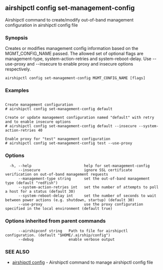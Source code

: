 ## airshipctl config set-management-config

Airshipctl command to create/modify out-of-band management configuration in airshipctl config file

### Synopsis


Creates or modifies management config information based on the MGMT_CONFIG_NAME passed. The allowed set
of optional flags are management-type, system-action-retries and system-reboot-delay. Use --use-proxy
and --insecure to enable proxy and insecure options respectively.


```
airshipctl config set-management-config MGMT_CONFIG_NAME [flags]
```

### Examples

```

Create management configuration
# airshipctl config set-management-config default

Create or update management configuration named "default" with retry and to enable insecure options
# airshipctl config set-management-config default --insecure --system-action-retries 40

Enable proxy for "test" management configuration
# airshipctl config set-management-config test --use-proxy

```

### Options

```
  -h, --help                        help for set-management-config
      --insecure                    ignore SSL certificate verification on out-of-band management requests
      --management-type string      set the out-of-band management type (default "redfish")
      --system-action-retries int   set the number of attempts to poll a host for a status (default 30)
      --system-reboot-delay int     set the number of seconds to wait between power actions (e.g. shutdown, startup) (default 30)
      --use-proxy                   use the proxy configuration specified in the local environment (default true)
```

### Options inherited from parent commands

```
      --airshipconf string   Path to file for airshipctl configuration. (default "$HOME/.airship/config")
      --debug                enable verbose output
```

### SEE ALSO

* [airshipctl config](airshipctl_config.md)	 - Airshipctl command to manage airshipctl config file

